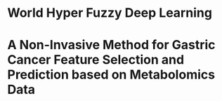 # World Hyper Fuzzy Deep Learning
# A Non-Invasive Method for Gastric Cancer Feature Selection and Prediction based on Metabolomics Data
